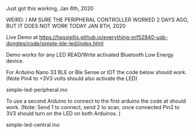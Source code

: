 Just got this working, Jan 6th, 2020



WEIRD: I AM SURE THE PERIPHERAL CONTROLLER WORKED 2 DAYS AGO, BUT IT DOES NOT WORK TODAY JAN 8TH, 2020


Live Demo at <a href="https://hpssjellis.github.io/everything-nrf52840-usb-dongles/code/simple-ble-led/index.html">https://hpssjellis.github.io/everything-nrf52840-usb-dongles/code/simple-ble-led/index.html</a>


Demo works for any LED READ/Write activated Bluetooth Low Energy device.

For Arduino Nano 33 BLE or Ble Sense or IOT the code below should work. (Note Pin4 to +3V3 volts should also activate the LED)

simple-led-peripheral.ino



To use a second Arduino to connect to the first arduino the code at should work. (Note: Send 1 to connect, send 2 to scan, once connected Pin2 to 3V3 should turn on the LED on both Arduinos. )

simple-led-central.ino









